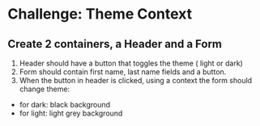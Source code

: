 # Challenge: Theme Context

## Create 2 containers, a Header and a Form

1. Header should have a button that toggles the theme ( light or dark)
2. Form should contain first name, last name fields and a button.
3. When the button in header is clicked, using a context the form should change theme:

-   for dark: black background
-   for light: light grey background

